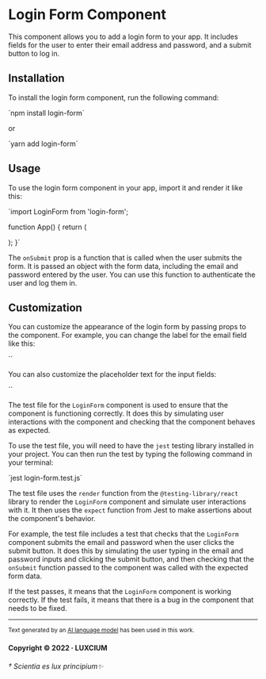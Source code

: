 # Login Form Component

This component allows you to add a login form to your app. It includes fields for the user to enter their email address and password, and a submit button to log in.

## Installation

To install the login form component, run the following command:

´npm install login-form´

or

´yarn add login-form´

## Usage

To use the login form component in your app, import it and render it like this:

´import LoginForm from 'login-form';

function App() {
return (

<div>
<LoginForm onSubmit={handleSubmit} />
</div>
);
}´

The `onSubmit` prop is a function that is called when the user submits the form. It is passed an object with the form data, including the email and password entered by the user. You can use this function to authenticate the user and log them in.

## Customization

You can customize the appearance of the login form by passing props to the component. For example, you can change the label for the email field like this:

´<LoginForm onSubmit={handleSubmit} emailLabel="Email Address:" />´

You can also customize the placeholder text for the input fields:

´<LoginForm
  onSubmit={handleSubmit}
  emailLabel="Email Address:"
  emailPlaceholder="Enter your email"
  passwordPlaceholder="Enter your password"
/>´

The test file for the `LoginForm` component is used to ensure that the component is functioning correctly. It does this by simulating user interactions with the component and checking that the component behaves as expected.

To use the test file, you will need to have the `jest` testing library installed in your project. You can then run the test by typing the following command in your terminal:

´jest login-form.test.js´

The test file uses the `render` function from the `@testing-library/react` library to render the `LoginForm` component and simulate user interactions with it. It then uses the `expect` function from Jest to make assertions about the component's behavior.

For example, the test file includes a test that checks that the `LoginForm` component submits the email and password when the user clicks the submit button. It does this by simulating the user typing in the email and password inputs and clicking the submit button, and then checking that the `onSubmit` function passed to the component was called with the expected form data.

If the test passes, it means that the `LoginForm` component is working correctly. If the test fails, it means that there is a bug in the component that needs to be fixed.

<hr>

<sup>Text generated by an [AI language model](https://openai.com/) has been used in this work.</sup>

#### Copyright © 2022 · LUXCIUM

###### † Scientia es lux principium✨

<br>
